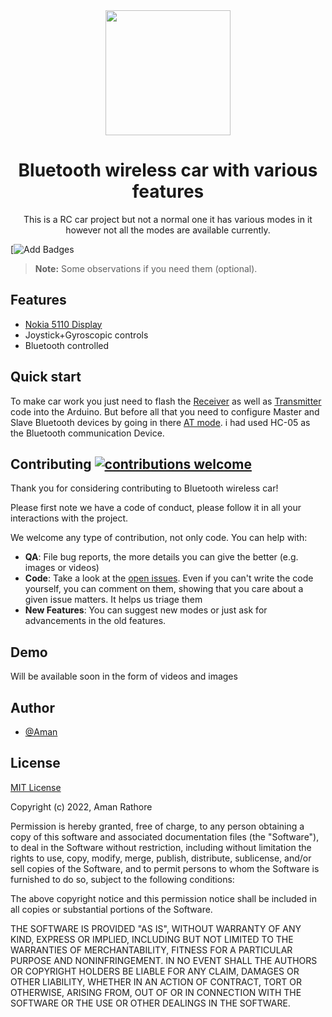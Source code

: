 <div align="center">
  <img src="./img/ff_logo2013.png" width="200px">
  <h1>Bluetooth wireless car with various features</h1>
</div>

<p align="center">
  This is a RC car project but not a normal one it has various modes in it however not all the modes are available currently.
</p>

[![Add Badges](https://img.shields.io/badge/add%20badges-here-green.svg)

> **Note:** Some observations if you need them (optional).

## Features

* [Nokia 5110 Display](https://www.adafruit.com/product/338)
* Joystick+Gyroscopic controls
* Bluetooth controlled

## Quick start

To make car work you just need to flash the [Receiver](codes/Receiver/Receiver.ino) as well as [Transmitter](codes/Transmitter/Transmitter.ino) code into the Arduino. But before all that you need to configure Master and Slave Bluetooth devices by going in there [AT mode](https://www.hackster.io/Heathen_Hacks-v2/hc-05-master-slave-communication-61833f). i had used HC-05 as the Bluetooth communication Device.


## Contributing [![contributions welcome](https://img.shields.io/badge/contributions-welcome-brightgreen.svg?style=flat)](issues.md)

Thank you for considering contributing to Bluetooth wireless car!

Please first note we have a code of conduct, please follow it in all your interactions with the project.

We welcome any type of contribution, not only code. You can help with:
- **QA**: File bug reports, the more details you can give the better (e.g. images or videos)
- **Code**: Take a look at the [open issues](issues.md). Even if you can't write the code yourself, you can comment on them, showing that you care about a given issue matters. It helps us triage them
- **New Features**: You can suggest new modes or just ask for advancements in the old features.

## Demo

Will be available soon in the form of videos and images

## Author

- [@Aman](https://www.github.com/AmanRathoreP)

## License

[MIT License](https://choosealicense.com/licenses/mit/)

Copyright (c) 2022, Aman Rathore

Permission is hereby granted, free of charge, to any person obtaining a copy
of this software and associated documentation files (the "Software"), to deal
in the Software without restriction, including without limitation the rights
to use, copy, modify, merge, publish, distribute, sublicense, and/or sell
copies of the Software, and to permit persons to whom the Software is
furnished to do so, subject to the following conditions:

The above copyright notice and this permission notice shall be included in all
copies or substantial portions of the Software.

THE SOFTWARE IS PROVIDED "AS IS", WITHOUT WARRANTY OF ANY KIND, EXPRESS OR
IMPLIED, INCLUDING BUT NOT LIMITED TO THE WARRANTIES OF MERCHANTABILITY,
FITNESS FOR A PARTICULAR PURPOSE AND NONINFRINGEMENT. IN NO EVENT SHALL THE
AUTHORS OR COPYRIGHT HOLDERS BE LIABLE FOR ANY CLAIM, DAMAGES OR OTHER
LIABILITY, WHETHER IN AN ACTION OF CONTRACT, TORT OR OTHERWISE, ARISING FROM,
OUT OF OR IN CONNECTION WITH THE SOFTWARE OR THE USE OR OTHER DEALINGS IN THE
SOFTWARE.